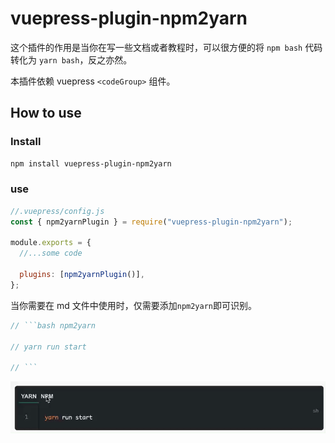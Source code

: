 # vuepress-plugin-npm2yarn

这个插件的作用是当你在写一些文档或者教程时，可以很方便的将 `npm bash` 代码转化为 `yarn bash`，反之亦然。

本插件依赖 vuepress `<codeGroup>` 组件。

## How to use

### Install

```bash
npm install vuepress-plugin-npm2yarn
```

### use

```js
//.vuepress/config.js
const { npm2yarnPlugin } = require("vuepress-plugin-npm2yarn");

module.exports = {
  //...some code

  plugins: [npm2yarnPlugin()],
};
```

当你需要在 md 文件中使用时，仅需要添加`npm2yarn`即可识别。

````js
// ```bash npm2yarn

// yarn run start

// ```
````

![use](./asset/image/use.gif)
